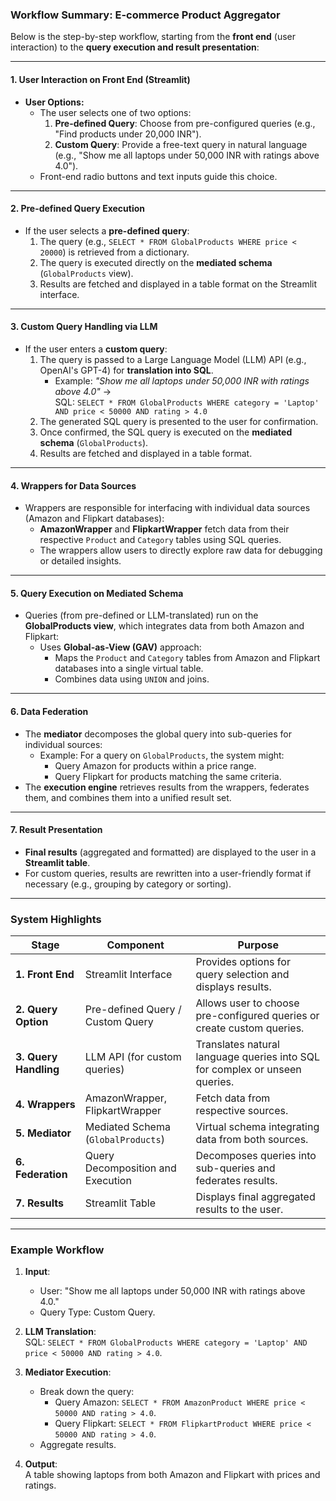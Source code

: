 ### **Workflow Summary: E-commerce Product Aggregator**

Below is the step-by-step workflow, starting from the **front end** (user interaction) to the **query execution and result presentation**:

---

#### **1. User Interaction on Front End (Streamlit)**
- **User Options:**
  - The user selects one of two options:
    1. **Pre-defined Query**: Choose from pre-configured queries (e.g., "Find products under 20,000 INR").
    2. **Custom Query**: Provide a free-text query in natural language (e.g., "Show me all laptops under 50,000 INR with ratings above 4.0").
  - Front-end radio buttons and text inputs guide this choice.

---

#### **2. Pre-defined Query Execution**
- If the user selects a **pre-defined query**:
  1. The query (e.g., `SELECT * FROM GlobalProducts WHERE price < 20000`) is retrieved from a dictionary.
  2. The query is executed directly on the **mediated schema** (`GlobalProducts` view).
  3. Results are fetched and displayed in a table format on the Streamlit interface.

---

#### **3. Custom Query Handling via LLM**
- If the user enters a **custom query**:
  1. The query is passed to a Large Language Model (LLM) API (e.g., OpenAI's GPT-4) for **translation into SQL**.
     - Example: *"Show me all laptops under 50,000 INR with ratings above 4.0"* →  
       SQL: `SELECT * FROM GlobalProducts WHERE category = 'Laptop' AND price < 50000 AND rating > 4.0`
  2. The generated SQL query is presented to the user for confirmation.
  3. Once confirmed, the SQL query is executed on the **mediated schema** (`GlobalProducts`).
  4. Results are fetched and displayed in a table format.

---

#### **4. Wrappers for Data Sources**
- Wrappers are responsible for interfacing with individual data sources (Amazon and Flipkart databases):
  - **AmazonWrapper** and **FlipkartWrapper** fetch data from their respective `Product` and `Category` tables using SQL queries.
  - The wrappers allow users to directly explore raw data for debugging or detailed insights.

---

#### **5. Query Execution on Mediated Schema**
- Queries (from pre-defined or LLM-translated) run on the **GlobalProducts view**, which integrates data from both Amazon and Flipkart:
  - Uses **Global-as-View (GAV)** approach:
    - Maps the `Product` and `Category` tables from Amazon and Flipkart databases into a single virtual table.
    - Combines data using `UNION` and joins.

---

#### **6. Data Federation**
- The **mediator** decomposes the global query into sub-queries for individual sources:
  - Example: For a query on `GlobalProducts`, the system might:
    - Query Amazon for products within a price range.
    - Query Flipkart for products matching the same criteria.
- The **execution engine** retrieves results from the wrappers, federates them, and combines them into a unified result set.

---

#### **7. Result Presentation**
- **Final results** (aggregated and formatted) are displayed to the user in a **Streamlit table**.
- For custom queries, results are rewritten into a user-friendly format if necessary (e.g., grouping by category or sorting).

---

### **System Highlights**

| **Stage**         | **Component**                        | **Purpose**                                                                 |
|--------------------|--------------------------------------|-----------------------------------------------------------------------------|
| **1. Front End**   | Streamlit Interface                 | Provides options for query selection and displays results.                 |
| **2. Query Option**| Pre-defined Query / Custom Query     | Allows user to choose pre-configured queries or create custom queries.     |
| **3. Query Handling**| LLM API (for custom queries)       | Translates natural language queries into SQL for complex or unseen queries.|
| **4. Wrappers**    | AmazonWrapper, FlipkartWrapper      | Fetch data from respective sources.                                        |
| **5. Mediator**    | Mediated Schema (`GlobalProducts`)   | Virtual schema integrating data from both sources.                         |
| **6. Federation**  | Query Decomposition and Execution   | Decomposes queries into sub-queries and federates results.                 |
| **7. Results**     | Streamlit Table                     | Displays final aggregated results to the user.                             |

---

### **Example Workflow**

1. **Input**:  
   - User: "Show me all laptops under 50,000 INR with ratings above 4.0."
   - Query Type: Custom Query.

2. **LLM Translation**:  
   SQL: `SELECT * FROM GlobalProducts WHERE category = 'Laptop' AND price < 50000 AND rating > 4.0`.

3. **Mediator Execution**:  
   - Break down the query:
     - Query Amazon: `SELECT * FROM AmazonProduct WHERE price < 50000 AND rating > 4.0`.
     - Query Flipkart: `SELECT * FROM FlipkartProduct WHERE price < 50000 AND rating > 4.0`.
   - Aggregate results.

4. **Output**:  
   A table showing laptops from both Amazon and Flipkart with prices and ratings.
